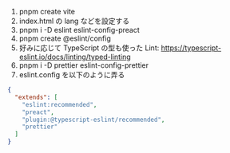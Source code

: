 1. pnpm create vite
1. index.html の lang などを設定する
1. pnpm i -D eslint eslint-config-preact
1. pnpm create @eslint/config
1. 好みに応じて TypeScript の型も使った Lint: https://typescript-eslint.io/docs/linting/typed-linting
1. pnpm i -D prettier eslint-config-prettier
1. eslint.config を以下のように弄る

```json
{
  "extends": [
    "eslint:recommended",
    "preact",
    "plugin:@typescript-eslint/recommended",
    "prettier"
  ]
}
```
